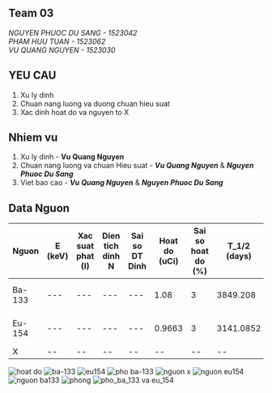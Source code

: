

## Team 03
_NGUYEN PHUOC DU SANG - 1523042_\
_PHAM HUU TUAN - 1523062_\
_VU QUANG NGUYEN - 1523030_
## YEU CAU
1. Xu ly dinh
2. Chuan nang luong va duong chuan hieu suat
3. Xac dinh hoat do va nguyen to X
## Nhiem vu
1. Xu ly dinh - **Vu Quang Nguyen** 
2. Chuan nang luong va chuan Hieu suat  - _**Vu Quang Nguyen**_ & _**Nguyen Phuoc Du Sang**_
3. Viet bao cao - _**Vu Quang Nguyen**_ & _**Nguyen Phuoc Du Sang**_
## Data Nguon
| Nguon |E (keV)| Xac suat phat (I) |Dien tich dinh N|Sai so DT Dinh| Hoat do (uCi) | Sai so hoat do (%) | T_1/2 (days) |Ngay Sx |Hieu suat ghi|Sai so hieu suat ghi|
---|---|---|---|---|---|---|---|---|---|---|
Ba-133|---|---|---|---|1.08	|	3	|3849.208	|15-May-13|---|---
Eu-154|---|---|---|---|0.9663|	3|	3141.0852|	1-Dec-13|---|---
X|--|--|--|--|--|--|--|--|--|--

![hoat do](https://user-images.githubusercontent.com/36990033/39672449-690acfe6-5154-11e8-89bc-bab2773973ae.JPG)
![ba-133](https://user-images.githubusercontent.com/36990033/39678958-da1bf504-51c0-11e8-8c43-c4078ff230f2.png)
![eu154](https://user-images.githubusercontent.com/36990033/39678959-da50240a-51c0-11e8-9469-61c62a904d61.png)
![pho ba-133](https://user-images.githubusercontent.com/36990033/39678960-da81da40-51c0-11e8-84b5-0dd7e6395046.png)
![nguon x](https://user-images.githubusercontent.com/36990033/39678961-dab4caea-51c0-11e8-9d9d-c0fd7528a9f7.png)
![nguon eu154](https://user-images.githubusercontent.com/36990033/39678962-dae6b8ca-51c0-11e8-9466-9d979f5128ca.png)
![nguon ba133](https://user-images.githubusercontent.com/36990033/39678963-db1b0c56-51c0-11e8-98db-d6972f86bdfc.png)
![phong](https://user-images.githubusercontent.com/36990033/39678964-db4bae06-51c0-11e8-8431-d6f8e2116313.png)
![pho_ba_133 va eu_154](https://user-images.githubusercontent.com/36990033/39679295-232821d8-51c5-11e8-908a-8fb9d2348ab0.png)

